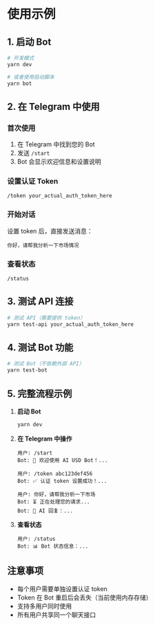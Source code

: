 # 使用示例

## 1. 启动 Bot

```bash
# 开发模式
yarn dev

# 或者使用启动脚本
yarn bot
```

## 2. 在 Telegram 中使用

### 首次使用
1. 在 Telegram 中找到您的 Bot
2. 发送 `/start`
3. Bot 会显示欢迎信息和设置说明

### 设置认证 Token
```
/token your_actual_auth_token_here
```

### 开始对话
设置 token 后，直接发送消息：
```
你好，请帮我分析一下市场情况
```

### 查看状态
```
/status
```

## 3. 测试 API 连接

```bash
# 测试 API（需要提供 token）
yarn test-api your_actual_auth_token_here
```

## 4. 测试 Bot 功能

```bash
# 测试 Bot（不依赖外部 API）
yarn test-bot
```

## 5. 完整流程示例

1. **启动 Bot**
   ```bash
   yarn dev
   ```

2. **在 Telegram 中操作**
   ```
   用户: /start
   Bot: 🤖 欢迎使用 AI USD Bot！...
   
   用户: /token abc123def456
   Bot: ✅ 认证 token 设置成功！...
   
   用户: 你好，请帮我分析一下市场
   Bot: ⏳ 正在处理您的请求...
   Bot: 🤖 AI 回复：...
   ```

3. **查看状态**
   ```
   用户: /status
   Bot: 📊 Bot 状态信息：...
   ```

## 注意事项

- 每个用户需要单独设置认证 token
- Token 在 Bot 重启后会丢失（当前使用内存存储）
- 支持多用户同时使用
- 所有用户共享同一个聊天接口

